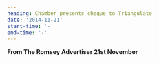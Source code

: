 ```yaml
---
heading: Chamber presents cheque to Triangulate
date: '2014-11-21'
start-time: '-'
end-time: '-'
---
```

**From The Romsey Advertiser 21st November**
